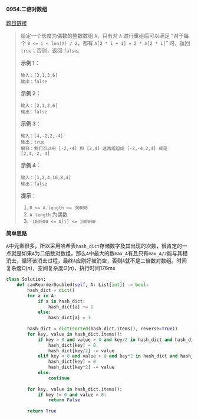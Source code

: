 #### 0954.二倍对数组

[题目链接](https://leetcode-cn.com/problems/array-of-doubled-pairs)

> 给定一个长度为偶数的整数数组 `A`，只有对 `A` 进行重组后可以满足 “对于每个 `0 <= i < len(A) / 2`，都有 `A[2 * i + 1] = 2 * A[2 * i]`” 时，返回 `true`；否则，返回 `false`。
>
>  
>
> **示例 1：**
>
> ```
> 输入：[3,1,3,6]
> 输出：false
> ```
>
> **示例 2：**
>
> ```
> 输入：[2,1,2,6]
> 输出：false
> ```
>
> **示例 3：**
>
> ```
> 输入：[4,-2,2,-4]
> 输出：true
> 解释：我们可以用 [-2,-4] 和 [2,4] 这两组组成 [-2,-4,2,4] 或是 [2,4,-2,-4]
> ```
>
> **示例 4：**
>
> ```
> 输入：[1,2,4,16,8,4]
> 输出：false
> ```
>
>  
>
> **提示：**
>
> 1. `0 <= A.length <= 30000`
> 2. `A.length` 为偶数
> 3. `-100000 <= A[i] <= 100000`

**简单思路**

```A```中元素很多，所以采用哈希表```hash_dict```存储数字及其出现的次数，很肯定的一点就是如果```A```为二倍数对数组，那么```A```中最大的数```max_A```有且只有```max_A/2```能与其相消去，循环该消去过程，最终```A```应刚好被消空，否则```A```就不是二倍数对数组。时间复杂度$O(n)$，空间复杂度$O(n)$，执行时间176ms

```python
class Solution:
    def canReorderDoubled(self, A: List[int]) -> bool:
        hash_dict = dict()
        for a in A:
            if a in hash_dict:
                hash_dict[a] += 1
            else:
                hash_dict[a] = 1
        
        hash_dict = dict(sorted(hash_dict.items(), reverse=True))
        for key, value in hash_dict.items():
            if key > 0 and value > 0 and key/2 in hash_dict and hash_dict[key/2] >= value:
                hash_dict[key] = 0
                hash_dict[key/2] -= value
            elif key < 0 and value > 0 and key*2 in hash_dict and hash_dict[key*2] >= value:
                hash_dict[key] = 0
                hash_dict[key*2] -= value
            else:
                continue
        
        for key, value in hash_dict.items():
            if key != 0 and value > 0:
                return False
        
        return True
```

